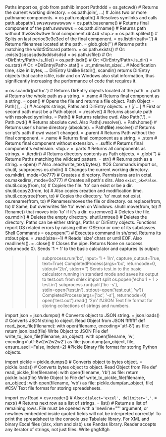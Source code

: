 Paths
import os, glob
from pathlib import Pathddd
<str>  = os.getcwd()                # Returns the current working directory.
<str>  = os.path.join(<path>, ...)  # Joins two or more pathname components.
<str>  = os.path.realpath(<path>)   # Resolves symlinks and calls path.abspath().swswswswswsw
<str>  = os.path.basename(<path>)   # Returns final component of the path.swswsws
<str>  = os.path.dirname(<path>)    # Returns path without thw3w3w3we final component.r4r4r4
<tup.> = os.path.splitext(<path>)   # Splits on last perioe3e3e3ed of the final component.
<list> = os.listdir(path='.')       # Returns filenames located at the path.
<list> = glob.glob('<pattern>')     # Returns paths matching the wildt5t5tcard pattern.
<bool> = os.path.exists(<path>)     # Or: <Path>.exists()sqsqsqdsdsddsdsdsd
<bool> = os.path.isfile(<path>)     # Or: <DirEntry/Path>.is_file()
<bool> = os.path.isdir(<path>)      # Or: <DirEntry/Path>.is_dir()
<stat> = os.stat(<path>)            # Or: <DirEntry/Path>.stat()
<real> = <stat>.st_mtime/st_size/…  # Modification time, size in bytes, ...
DirEntry
Unlike listdir(), scandir() returns DirEntry objects that cache isfile, isdir and on Windows also stat information, thus significantly increasing the performance of code that requires it.

<iter> = os.scandir(path='.')       # Returns DirEntry objects located at the path.
<str>  = <DirEntry>.path            # Returns the whole path as a string.
<str>  = <DirEntry>.name            # Returns final component as a string.
<file> = open(<DirEntry>)           # Opens the file and returns a file object.
Path Object
<Path> = Path(<path> [, ...])       # Accepts strings, Paths and DirEntry objects.
<Path> = <path> / <path> [/ ...]    # First or second path must be a Path object.
<Path> = <Path>.resolve()           # Returns absolute path with resolved symlinks.
<Path> = Path()                     # Returns relative cwd. Also Path('.').
<Path> = Path.cwd()                 # Returns absolute cwd. Also Path().resolve().
<Path> = Path.home()                # Returns user's home directory (absolute).
<Path> = Path(__file__).resolve()   # Returns script's path if cwd wasn't changed.
<Path> = <Path>.parent              # Returns Path without the final component.
<str>  = <Path>.name                # Returns final component as a string.
<str>  = <Path>.stem                # Returns final component without extension.
<str>  = <Path>.suffix              # Returns final component's extension.
<tup.> = <Path>.parts               # Returns all components as strings.
<iter> = <Path>.iterdir()           # Returns directory contents as Path objects.
<iter> = <Path>.glob('<pattern>')   # Returns Paths matching the wildcard pattern.
<str>  = str(<Path>)                # Returns path as a string.
<file> = open(<Path>)               # Also <Path>.read/write_text/bytes().
#OS Commands
import os, shutil, subprocess
os.chdir(<path>)                    # Changes the current working directory.
os.mkdir(<path>, mode=0o777)        # Creates a directory. Permissions are in octal.
os.makedirs(<path>, mode=0o777)     # Creates all path's dirs. Also `exist_ok=False`.
shutil.copy(from, to)               # Copies the file. 'to' can exist or be a dir.
shutil.copy2(from, to)              # Also copies creation and modification time.
shutil.copytree(from, to)           # Copies the directory. 'to' must not exist.
os.rename(from, to)                 # Renames/moves the file or directory.
os.replace(from, to)                # Same, but overwrites file 'to' even on Windows.
shutil.move(from, to)               # Rename() that moves into 'to' if it's a dir.
os.remove(<path>)                   # Deletes the file.
os.rmdir(<path>)                    # Deletes the empty directory.
shutil.rmtree(<path>)               # Deletes the directory.
Paths can be either strings, Paths or DirEntry objects.
Functions report OS related errors by raising either OSError or one of its subclasses.
Shell Commands
<pipe> = os.popen('<command>')      # Executes command in sh/cmd. Returns its stdout pipe.
<str>  = <pipe>.read(size=-1)       # Reads 'size' chars or until EOF. Also readline/s().
<int>  = <pipe>.close()             # Closes the pipe. Returns None on success (returncode 0).
Sends '1 + 1' to the basic calculator and captures its output:
>>> subprocess.run('bc', input='1 + 1\n', capture_output=True, text=True)
CompletedProcess(args='bc', returncode=0, stdout='2\n', stderr='')
Sends test.in to the basic calculator running in standard mode and saves its output to test.out:
>>> from shlex import split
>>> os.popen('echo 1 + 1 > test.in')
>>> subprocess.run(split('bc -s'), stdin=open('test.in'), stdout=open('test.out', 'w'))
CompletedProcess(args=['bc', '-s'], returncode=0)
>>> open('test.out').read()
'2\n'
#JSON
Text file format for storing collections of strings and numbers.

import json
<str>    = json.dumps(<object>)     # Converts object to JSON string.
<object> = json.loads(<str>)        # Converts JSON string to object.
Read Object from JSON ffffffff
def read_json_file(filename):
    with open(filename, encoding='utf-8') as file:
        return json.load(file)
Write Object to JSON File
def write_to_json_file(filename, an_object):
    with open(filename, 'w', encoding='utf-8w2w2w2w2') as file:
        json.dump(an_object, file, ensure_ascii=False, indent=2)
#Pickle
Binary file format for storing Python objects.

import pickle
<bytes>  = pickle.dumps(<object>)   # Converts object to bytes object.
<object> = pickle.loads(<bytes>)    # Converts bytes object to object.
Read Object from File
def read_pickle_file(filename):
    with open(filename, 'rb') as file:
        return pickle.load(file)
Write Object to File
def write_to_pickle_file(filename, an_object):
    with open(filename, 'wb') as file:
        pickle.dump(an_object, file)
#CSV
Text file format for storing spreadsheets.

import csv
Read
<reader> = csv.reader(<file>)       # Also: `dialect='excel', delimiter=','`.
<list>   = next(<reader>)           # Returns next row as a list of strings.
<list>   = list(<reader>)           # Returns a list of remaining rows.
File must be opened with a 'newline=""' argument, or newlines embedded inside quoted fields will not be interpreted correctly!
To print the spreadsheet to the console use Tabulate library.
For XML and binary Excel files (xlsx, xlsm and xlsb) use Pandas library.
Reader accepts any iterator of strings, not just files.
Write
ghgfdfgh
